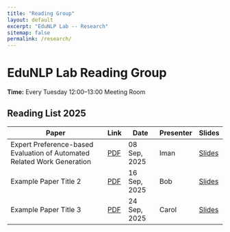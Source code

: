 ```yaml
---
title: "Reading Group"
layout: default
excerpt: "EduNLP Lab -- Research"
sitemap: false
permalink: /research/
---
```


<h1>EduNLP Lab Reading Group</h1>
<p><strong>Time:</strong> Every Tuesday 12:00–13:00 Meeting Room</p>

<h2>Reading List 2025</h2>

<div class="table-responsive">
  <table class="table table-striped table-bordered align-middle">
    <thead class="table-light">
      <tr>
        <th scope="col">Paper</th>
        <th scope="col">Link</th>
        <th scope="col">Date</th>
        <th scope="col">Presenter</th>
        <th scope="col">Slides</th>
      </tr>
    </thead>
    <tbody>
      <tr>
        <td>Expert Preference-based Evaluation of Automated Related Work Generation</td>
        <td><a href="https://arxiv.org/abs/2508.07955" target="_blank" rel="noopener">PDF</a></td>
        <td>08 Sep, 2025</td>
        <td>Iman</td>
        <td><a href="/slides/2025-09-08-iman.pdf" target="_blank" rel="noopener">Slides</a></td>
      </tr>
      <tr>
        <td>Example Paper Title 2</td>
        <td><a href="https://arxiv.org/abs/1234.5678" target="_blank" rel="noopener">PDF</a></td>
        <td>16 Sep, 2025</td>
        <td>Bob</td>
        <td><a href="/slides/2025-09-16-bob.pdf" target="_blank" rel="noopener">Slides</a></td>
      </tr>
      <tr>
        <td>Example Paper Title 3</td>
        <td><a href="https://example.com/slides3" target="_blank" rel="noopener">PDF</a></td>
        <td>24 Sep, 2025</td>
        <td>Carol</td>
        <td><a href="/slides/2025-09-24-carol.pdf" target="_blank" rel="noopener">Slides</a></td>
      </tr>
    </tbody>
  </table>
</div>
